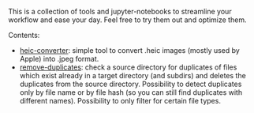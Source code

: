 This is a collection of tools and jupyter-notebooks to streamline your workflow and ease your day. Feel free to try them out and optimize them.

Contents:
- [heic-converter](./heic-converter): simple tool to convert .heic images (mostly used by Apple) into .jpeg format.
- [remove-duplicates](./remove-duplicates): check a source directory for duplicates of files which exist already in a target directory (and subdirs) and deletes the duplicates from the source directory. Possibility to detect duplicates only by file name or by file hash (so you can still find duplicates with different names). Possibility to only filter for certain file types.
